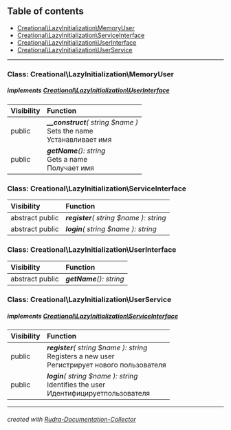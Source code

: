 ## Table of contents
- [Creational\LazyInitialization\MemoryUser](#creational_lazyinitialization_memoryuser)
- [Creational\LazyInitialization\ServiceInterface](#creational_lazyinitialization_serviceinterface)
- [Creational\LazyInitialization\UserInterface](#creational_lazyinitialization_userinterface)
- [Creational\LazyInitialization\UserService](#creational_lazyinitialization_userservice)
<hr>

<a id="creational_lazyinitialization_memoryuser"></a>

### Class: Creational\LazyInitialization\MemoryUser
##### implements [Creational\LazyInitialization\UserInterface](#creational_lazyinitialization_userinterface)
| Visibility | Function |
|:-----------|:---------|
|public|<em><strong>__construct</strong>( string $name )</em><br>Sets the name<br>Устанавливает имя|
|public|<em><strong>getName</strong>(): string</em><br>Gets a name<br>Получает имя|


<a id="creational_lazyinitialization_serviceinterface"></a>

### Class: Creational\LazyInitialization\ServiceInterface
| Visibility | Function |
|:-----------|:---------|
|abstract public|<em><strong>register</strong>( string $name ): string</em><br>|
|abstract public|<em><strong>login</strong>( string $name ): string</em><br>|


<a id="creational_lazyinitialization_userinterface"></a>

### Class: Creational\LazyInitialization\UserInterface
| Visibility | Function |
|:-----------|:---------|
|abstract public|<em><strong>getName</strong>(): string</em><br>|


<a id="creational_lazyinitialization_userservice"></a>

### Class: Creational\LazyInitialization\UserService
##### implements [Creational\LazyInitialization\ServiceInterface](#creational_lazyinitialization_serviceinterface)
| Visibility | Function |
|:-----------|:---------|
|public|<em><strong>register</strong>( string $name ): string</em><br>Registers a new user<br>Регистрирует нового пользователя|
|public|<em><strong>login</strong>( string $name ): string</em><br>Identifies the user<br>Идентифицируетпользователя|
<hr>

###### created with [Rudra-Documentation-Collector](#https://github.com/Jagepard/Rudra-Documentation-Collector)
